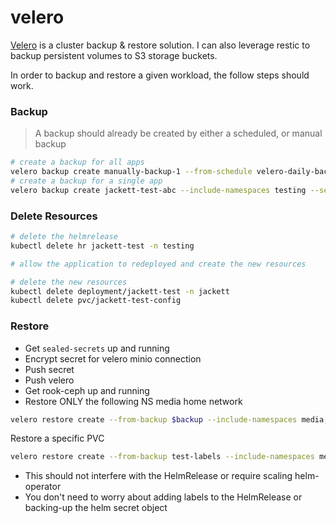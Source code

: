 # velero

[Velero](https://velero.io/) is a cluster backup & restore solution.  I can also leverage restic to backup persistent volumes to S3 storage buckets.

In order to backup and restore a given workload, the follow steps should work.

### Backup

> A backup should already be created by either a scheduled, or manual backup

```bash
# create a backup for all apps
velero backup create manually-backup-1 --from-schedule velero-daily-backup
# create a backup for a single app
velero backup create jackett-test-abc --include-namespaces testing --selector "app.kubernetes.io/instance=jackett-test" --wait
```

### Delete Resources

```bash
# delete the helmrelease
kubectl delete hr jackett-test -n testing

# allow the application to redeployed and create the new resources

# delete the new resources
kubectl delete deployment/jackett-test -n jackett
kubectl delete pvc/jackett-test-config
```

### Restore

- Get `sealed-secrets` up and running
- Encrypt secret for velero minio connection
- Push secret
- Push velero
- Get rook-ceph up and running
- Restore ONLY the following NS
    media
    home
    network


```bash
velero restore create --from-backup $backup --include-namespaces media,home,network --selector "app.kubernetes.io/instance=jackett-test" --wait
```

Restore a specific PVC
```bash
velero restore create --from-backup test-labels --include-namespaces media --selector "service=sonarr" --include-resources persistentvolumes --namespace-mappings media:testing-grounds --wait --show-labels
```

* This should not interfere with the HelmRelease or require scaling helm-operator
* You don't need to worry about adding labels to the HelmRelease or backing-up the helm secret object

